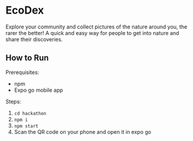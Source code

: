# EcoDex
Explore your community and collect pictures of the nature around you, the rarer the better! A quick and easy way for people to get into nature and share their discoveries.

## How to Run
Prerequisites:
- npm
- Expo go mobile app

Steps:
1. `cd hackathon`
2. `npm i`
3. `npm start`
4. Scan the QR code on your phone and open it in expo go
